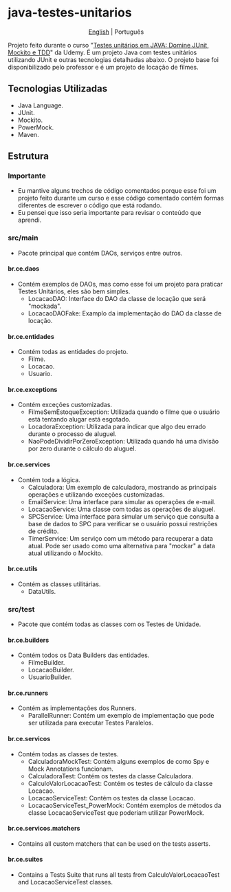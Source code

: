 # java-testes-unitarios
<p align="center">
	<a href="https://github.com/samlatavares/java-testes-unitarios/blob/main/README.md">English</a> | <span>Português</span>
</p>

Projeto feito durante o curso "<a href="https://www.udemy.com/course/testes-unitarios-em-java/" target="_blank">Testes unitários em JAVA: Domine JUnit, Mockito e TDD</a>" da Udemy. É um projeto Java com testes unitários utilizando JUnit e outras tecnologias detalhadas abaixo. O projeto base foi disponibilizado pelo professor e é um projeto de locação de filmes.

## Tecnologias Utilizadas
- Java Language.
- JUnit.
- Mockito.
- PowerMock.
- Maven.

## Estrutura

### Importante
- Eu mantive alguns trechos de código comentados porque esse foi um projeto feito durante um curso e esse código comentado contém formas diferentes de escrever o código que está rodando.
- Eu pensei que isso seria importante para revisar o conteúdo que aprendi.

### src/main
- Pacote principal que contém DAOs, serviços entre outros.

#### br.ce.daos
- Contém exemplos de DAOs, mas como esse foi um projeto para praticar Testes Unitários, eles são bem simples.
	- LocacaoDAO: Interface do DAO da classe de locação que será "mockada".
	- LocacaoDAOFake: Examplo da implementação do DAO da classe de locação.
	
#### br.ce.entidades
- Contém todas as entidades do projeto.
	- Filme.
	- Locacao.
	- Usuario.
		
#### br.ce.exceptions
- Contém exceções customizadas.
	- FilmeSemEstoqueException: Utilizada quando o filme que o usuário está tentando alugar está esgotado.
	- LocadoraException: Utilizada para indicar que algo deu errado durante o processo de aluguel.
	- NaoPodeDividirPorZeroException: Utilizada quando há uma divisão por zero durante o cálculo do aluguel.

#### br.ce.services
- Contém toda a lógica.
	- Calculadora: Um exemplo de calculadora, mostrando as principais operações e utilizando exceções customizadas.
	- EmailService: Uma interface para simular as operações de e-mail.
	- LocacaoService: Uma classe com todas as operações de aluguel.
	- SPCService: Uma interface para simular um serviço que consulta a base de dados to SPC para verificar se o usuário possui restrições de crédito.
	- TimerService: Um serviço com um método para recuperar a data atual. Pode ser usado como uma alternativa para "mockar" a data atual utilizando o Mockito.

#### br.ce.utils
- Contém as classes utilitárias.
	- DataUtils.
	
### src/test
- Pacote que contém todas as classes com os Testes de Unidade.

#### br.ce.builders
- Contém todos os Data Builders das entidades.
	- FilmeBuilder.
	- LocacaoBuilder.
	- UsuarioBuilder.
	
#### br.ce.runners
- Contém as implementações dos Runners.
	- ParallelRunner: Contém um exemplo de implementação que pode ser utilizada para executar Testes Paralelos.

#### br.ce.servicos
- Contém todas as classes de testes.
	- CalculadoraMockTest: Contém alguns exemplos de como Spy e Mock Annotations funcionam.
	- CalculadoraTest: Contém os testes da classe Calculadora.
	- CalculoValorLocacaoTest: Contém os testes de cálculo da classe Locacao.
	- LocacaoServiceTest: Contém os testes da classe Locacao.
	- LocacaoServiceTest_PowerMock: Contém exemplos de métodos da classe LocacaoServiceTest que poderiam utilizar PowerMock.	

#### br.ce.servicos.matchers
- Contains all custom matchers that can be used on the tests asserts.

#### br.ce.suites
- Contains a Tests Suite that runs all tests from CalculoValorLocacaoTest and LocacaoServiceTest classes.
